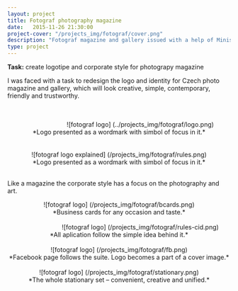 ```yaml
---
layout: project
title: Fotograf photography magazine
date:   2015-11-26 21:30:00
project-cover: "/projects_img/fotograf/cover.png"
description: "Fotograf magazine and gallery issued with a help of Ministers of Culture of Czech Republic."
type: project
---
```


**Task:** create logotipe and corporate style for photograpy magazine
</br>

I was faced with a task to redesign the logo and identity for Czech photo magazine and gallery, which will look creative, simple, contemporary, friendly and trustworthy.
</br>
</br>
</br>
<center style="width:600px; margin: 0 auto;">![fotograf logo] (../projects_img/fotograf/logo.png)</center>

<center>*Logo presented as a wordmark with simbol of focus in it.*</center>
</br>
</br>

<center style="width:500px; margin: 0 auto;">![fotograf logo explained] (/projects_img/fotograf/rules.png)</center>

<center>*Logo presented as a wordmark with simbol of focus in it.*</center>

</br>

Like a magazine the corporate style has a focus on the photography and art.

<center>![fotograf logo] (/projects_img/fotograf/bcards.png)</center>

<center>*Business cards for any occasion and taste.*</center>
</br>

<center style="width:600px;">![fotograf logo] (/projects_img/fotograf/rules-cid.png)</center>

<center>*All aplication follow the simple idea behind it.*</center>

</br>

<center>![fotograf logo] (/projects_img/fotograf/fb.png)</center>

<center>*Facebook page follows the suite. Logo becomes a part of a cover image.*</center>

</br>

<center>![fotograf logo] (/projects_img/fotograf/stationary.png)</center>

<center>*The whole stationary set – convenient, creative and unified.*</center>








